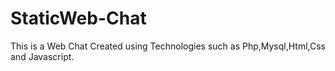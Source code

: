 # StaticWeb-Chat
This is a Web Chat Created using Technologies such as Php,Mysql,Html,Css and Javascript.
